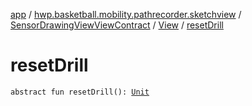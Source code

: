 [app](../../../index.md) / [hwp.basketball.mobility.pathrecorder.sketchview](../../index.md) / [SensorDrawingViewViewContract](../index.md) / [View](index.md) / [resetDrill](.)

# resetDrill

`abstract fun resetDrill(): `[`Unit`](https://kotlinlang.org/api/latest/jvm/stdlib/kotlin/-unit/index.html)